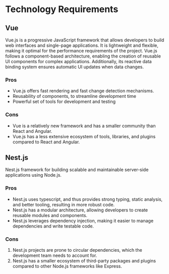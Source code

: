 # Technology Requirements
## Vue
Vue.js is a progressive JavaScript framework that allows developers to build web interfaces and single-page applications. It is lightweight and flexible, making it optimal for the performance requirements of the project. Vue.js follows a component-based architecture, enabling the creation of reusable UI components for complex applications. Additionally, its reactive data binding system ensures automatic UI updates when data changes.
### Pros
- Vue.js offers fast rendering and fast change detection mechanisms.
- Reusability of components, to streamline development time
- Powerful set of tools for development and testing
### Cons
- Vue is a relatively new framework and has a smaller community than React and Angular.
- Vue.js has a less extensive ecosystem of tools, libraries, and plugins compared to React and Angular.
## Nest.js
Nest.js framework for building scalable and maintainable server-side applications using Node.js.
### Pros
- Nest.js uses typescript, and thus provides strong typing, static analysis, and better tooling, resulting in more robust code.
- Nest.js has a modular architecture, allowing developers to create reusable modules and components. 
- Nest.js leverages dependency injection, making it easier to manage dependencies and write testable code.
### Cons
1. Nest.js projects are prone to circular dependencies, which the development team needs to account for.
2. Nest.js has a smaller ecosystem of third-party packages and plugins compared to other Node.js frameworks like Express.